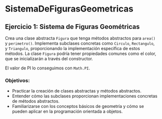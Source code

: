 # SistemaDeFigurasGeometricas

## Ejercicio 1: Sistema de Figuras Geométricas

Crea una clase abstracta `Figura` que tenga métodos abstractos para `area()` y `perimetro()`. Implementa subclases concretas como `Circulo`, `Rectangulo`, y `Triangulo`, proporcionando la implementación específica de estos métodos. La clase `Figura` podría tener propiedades comunes como el color, que se inicializarán a través del constructor.

El valor de PI lo conseguimos con `Math.PI`.

### Objetivos:

- Practicar la creación de clases abstractas y métodos abstractos.
- Entender cómo las subclases proporcionan implementaciones concretas de métodos abstractos.
- Familiarizarse con los conceptos básicos de geometría y cómo se pueden aplicar en la programación orientada a objetos.
